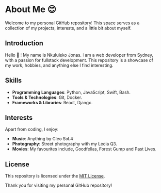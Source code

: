 # About Me 😊

Welcome to my personal GitHub repository! This space serves as a collection of my projects, interests, and a little bit about myself.

## Introduction

Hello 👋 ! My name is Nkululeko Jonas. I am a web developer from Sydney, with a passion for fullstack development. This repository is a showcase of my work, hobbies, and anything else I find interesting.

## Skills

- **Programming Languages**: Python, JavaScript, Swift, Bash.
- **Tools & Technologies**: Git, Docker.
- **Frameworks & Libraries**: React, Django.

## Interests

Apart from coding, I enjoy:
- **Music**: Anything by Cleo Sol.4
- **Photography**: Street photography with my Lecia Q3.
- **Movies**: My favourites include, Goodfellas, Forest Gump and Past Lives.

## License

This repository is licensed under the [MIT License](LICENSE).

Thank you for visiting my personal GitHub repository!
